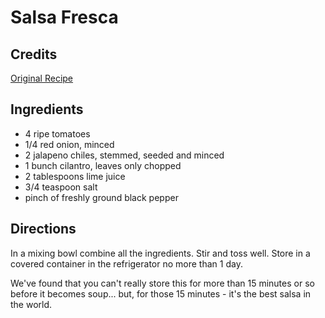 # Salsa Fresca 

## Credits

[Original Recipe](http://www.foodtv.com/foodtv/recipe/0,6255,3061,00.html "http://www.foodtv.com/foodtv/recipe/0,6255,3061,00.html")

## Ingredients

- 4 ripe tomatoes
- 1/4 red onion, minced 
- 2 jalapeno chiles, stemmed, seeded and minced 
- 1 bunch cilantro, leaves only chopped 
- 2 tablespoons lime juice 
- 3/4 teaspoon salt 
- pinch of freshly ground black pepper

## Directions

In a mixing bowl combine all the ingredients. Stir and toss well. Store in a covered container in the refrigerator no more than 1 day.

We've found that you can't really store this for more than 15 minutes or so before it becomes soup... but, for those 15 minutes - it's the best salsa in the world.

